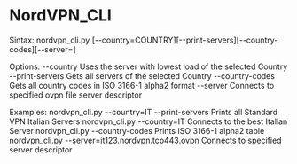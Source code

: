 # NordVPN_CLI
Sintax: nordvpn_cli.py [--country=COUNTRY][--print-servers][--country-codes][--server=]

Options:
--country           Uses the server with lowest load of the selected Country
--print-servers     Gets all servers of the selected Country
--country-codes     Gets all country codes in ISO 3166-1 alpha2 format
--server            Connects to specified ovpn file server descriptor

Examples:
nordvpn_cli.py --country=IT --print-servers         Prints all Standard VPN Italian Servers
nordvpn_cli.py --country=IT                         Connects to the best Italian Server
nordvpn_cli.py --country-codes                      Prints ISO 3166-1 alpha2 table
nordvpn_cli.py --server=it123.nordvpn.tcp443.ovpn   Connects to specified server descriptor

